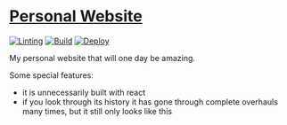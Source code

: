 # [Personal Website](https://garrettgibo.github.io)

[![Linting](https://github.com/garrettgibo/garrettgibo.github.io/workflows/Linting/badge.svg)](https://github.com/garrettgibo/garrettgibo.github.io/actions?query=workflow%3ALinting)
[![Build](https://github.com/garrettgibo/garrettgibo.github.io/workflows/Build/badge.svg)](https://github.com/garrettgibo/garrettgibo.github.io/actions?query=workflow%3ABuild)
[![Deploy](https://github.com/garrettgibo/garrettgibo.github.io/workflows/Deploy/badge.svg)](https://github.com/garrettgibo/garrettgibo.github.io/actions?query=workflow%3ADeploy)

My personal website that will one day be amazing.

Some special features:

- it is unnecessarily built with react
- if you look through its history it has gone through complete
  overhauls many times, but it still only looks like this
